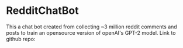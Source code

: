 # RedditChatBot
 This a chat bot created from collecting ~3 million reddit comments and posts to train an opensource version of openAI's GPT-2 model.
 Link to github repo: 
